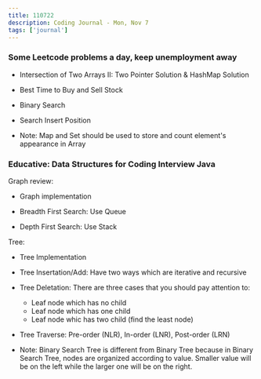 ```yaml
---
title: 110722
description: Coding Journal - Mon, Nov 7
tags: ['journal']
---
```


### Some Leetcode problems a day, keep unemployment away

- Intersection of Two Arrays II: Two Pointer Solution & HashMap Solution

- Best Time to Buy and Sell Stock

- Binary Search

- Search Insert Position

* Note: Map and Set should be used to store and count element's appearance in Array

### Educative: Data Structures for Coding Interview Java
Graph review:

- Graph implementation

- Breadth First Search: Use Queue

- Depth First Search: Use Stack

Tree:

- Tree Implementation

- Tree Insertation/Add: Have two ways which are iterative and recursive

- Tree Deletation: There are three cases that you should pay attention to:

    - Leaf node which has no child
    - Leaf node which has one child
    - Leaf node whic has two child (find the least node)
- Tree Traverse: Pre-order (NLR), In-order (LNR), Post-order (LRN)

* Note: Binary Search Tree is different from Binary Tree because in Binary Search Tree, nodes are organized according to value. Smaller value will be on the left while the larger one will be on the right.